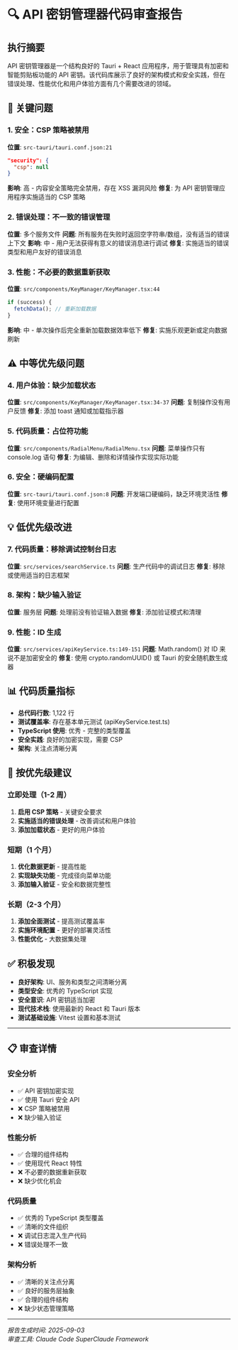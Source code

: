 # 🔍 API 密钥管理器代码审查报告

## 执行摘要
API 密钥管理器是一个结构良好的 Tauri + React 应用程序，用于管理具有加密和智能剪贴板功能的 API 密钥。该代码库展示了良好的架构模式和安全实践，但在错误处理、性能优化和用户体验方面有几个需要改进的领域。

## 🚨 关键问题

### 1. 安全：CSP 策略被禁用
**位置**: `src-tauri/tauri.conf.json:21`
```json
"security": {
  "csp": null
}
```
**影响**: 高 - 内容安全策略完全禁用，存在 XSS 漏洞风险
**修复**: 为 API 密钥管理应用程序实施适当的 CSP 策略

### 2. 错误处理：不一致的错误管理
**位置**: 多个服务文件
**问题**: 所有服务在失败时返回空字符串/数组，没有适当的错误上下文
**影响**: 中 - 用户无法获得有意义的错误消息进行调试
**修复**: 实施适当的错误类型和用户友好的错误消息

### 3. 性能：不必要的数据重新获取
**位置**: `src/components/KeyManager/KeyManager.tsx:44`
```typescript
if (success) {
  fetchData(); // 重新加载数据
}
```
**影响**: 中 - 单次操作后完全重新加载数据效率低下
**修复**: 实施乐观更新或定向数据刷新

## ⚠️ 中等优先级问题

### 4. 用户体验：缺少加载状态
**位置**: `src/components/KeyManager/KeyManager.tsx:34-37`
**问题**: 复制操作没有用户反馈
**修复**: 添加 toast 通知或加载指示器

### 5. 代码质量：占位符功能
**位置**: `src/components/RadialMenu/RadialMenu.tsx`
**问题**: 菜单操作只有 console.log 语句
**修复**: 为编辑、删除和详情操作实现实际功能

### 6. 安全：硬编码配置
**位置**: `src-tauri/tauri.conf.json:8`
**问题**: 开发端口硬编码，缺乏环境灵活性
**修复**: 使用环境变量进行配置

## 💡 低优先级改进

### 7. 代码质量：移除调试控制台日志
**位置**: `src/services/searchService.ts`
**问题**: 生产代码中的调试日志
**修复**: 移除或使用适当的日志框架

### 8. 架构：缺少输入验证
**位置**: 服务层
**问题**: 处理前没有验证输入数据
**修复**: 添加验证模式和清理

### 9. 性能：ID 生成
**位置**: `src/services/apiKeyService.ts:149-151`
**问题**: Math.random() 对 ID 来说不是加密安全的
**修复**: 使用 crypto.randomUUID() 或 Tauri 的安全随机数生成器

## 📊 代码质量指标

- **总代码行数**: 1,122 行
- **测试覆盖率**: 存在基本单元测试 (apiKeyService.test.ts)
- **TypeScript 使用**: 优秀 - 完整的类型覆盖
- **安全实践**: 良好的加密实现，需要 CSP
- **架构**: 关注点清晰分离

## 🎯 按优先级建议

### 立即处理（1-2 周）
1. **启用 CSP 策略** - 关键安全要求
2. **实施适当的错误处理** - 改善调试和用户体验
3. **添加加载状态** - 更好的用户体验

### 短期（1 个月）
1. **优化数据更新** - 提高性能
2. **实现缺失功能** - 完成径向菜单功能
3. **添加输入验证** - 安全和数据完整性

### 长期（2-3 个月）
1. **添加全面测试** - 提高测试覆盖率
2. **实施环境配置** - 更好的部署灵活性
3. **性能优化** - 大数据集处理

## ✅ 积极发现

- **良好架构**: UI、服务和类型之间清晰分离
- **类型安全**: 优秀的 TypeScript 实现
- **安全意识**: API 密钥适当加密
- **现代技术栈**: 使用最新的 React 和 Tauri 版本
- **测试基础设施**: Vitest 设置和基本测试

---

## 📋 审查详情

### 安全分析
- ✅ API 密钥加密实现
- ✅ 使用 Tauri 安全 API
- ❌ CSP 策略被禁用
- ❌ 缺少输入验证

### 性能分析
- ✅ 合理的组件结构
- ✅ 使用现代 React 特性
- ❌ 不必要的数据重新获取
- ❌ 缺少优化机会

### 代码质量
- ✅ 优秀的 TypeScript 类型覆盖
- ✅ 清晰的文件组织
- ❌ 调试日志混入生产代码
- ❌ 错误处理不一致

### 架构分析
- ✅ 清晰的关注点分离
- ✅ 良好的服务层抽象
- ✅ 合理的组件结构
- ❌ 缺少状态管理策略

---

*报告生成时间: 2025-09-03*  
*审查工具: Claude Code SuperClaude Framework*